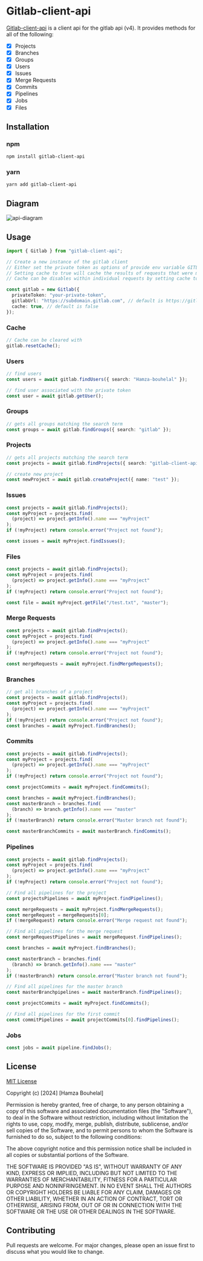 # Gitlab-client-api

[Gitlab-client-api](https://www.npmjs.com/package/gitlab-client-api) is a client api for the gitlab api (v4). It provides methods for all of the following:

- [x] Projects
- [x] Branches
- [x] Groups
- [x] Users
- [x] Issues
- [x] Merge Requests
- [x] Commits
- [x] Pipelines
- [x] Jobs
- [x] Files

## Installation

### npm

```bash
npm install gitlab-client-api
```

### yarn

```bash
yarn add gitlab-client-api
```

## Diagram

![api-diagram](./api-diagram/src_diagram.png)

## Usage

```typescript
import { Gitlab } from "gitlab-client-api";

// Create a new instance of the gitlab client
// Either set the private token as options of provide env variable GITLAB_TOKEN
// Setting cache to true will cache the results of requests that were made with that instance of the client
// Cache can be disables within individual requests by setting cache to false

const gitlab = new Gitlab({
  privateToken: "your-private-token",
  gitlabUrl: "https://subdomain.gitlab.com", // default is https://gitlab.com
  cache: true, // default is false
});
```

### Cache

```typescript
// Cache can be cleared with
gitlab.resetCache();
```

### Users

```typescript
// find users
const users = await gitlab.findUsers({ search: "Hamza-bouhelal" });

// find user associated with the private token
const user = await gitlab.getUser();
```

### Groups

```typescript
// gets all groups matching the search term
const groups = await gitlab.findGroups({ search: "gitlab" });
```

### Projects

```typescript
// gets all projects matching the search term
const projects = await gitlab.findProjects({ search: "gitlab-client-api" });

// create new project
const newProject = await gitlab.createProject({ name: "test" });
```

### Issues

```typescript
const projects = await gitlab.findProjects();
const myProject = projects.find(
  (project) => project.getInfo().name === "myProject"
);
if (!myProject) return console.error("Project not found");

const issues = await myProject.findIssues();
```

### Files

```typescript
const projects = await gitlab.findProjects();
const myProject = projects.find(
  (project) => project.getInfo().name === "myProject"
);
if (!myProject) return console.error("Project not found");

const file = await myProject.getFile("/test.txt", "master");
```

### Merge Requests

```typescript
const projects = await gitlab.findProjects();
const myProject = projects.find(
  (project) => project.getInfo().name === "myProject"
);
if (!myProject) return console.error("Project not found");

const mergeRequests = await myProject.findMergeRequests();
```

### Branches

```typescript
// get all branches of a project
const projects = await gitlab.findProjects();
const myProject = projects.find(
  (project) => project.getInfo().name === "myProject"
);
if (!myProject) return console.error("Project not found");
const branches = await myProject.findBranches();
```

### Commits

```typescript
const projects = await gitlab.findProjects();
const myProject = projects.find(
  (project) => project.getInfo().name === "myProject"
);
if (!myProject) return console.error("Project not found");

const projectCommits = await myProject.findCommits();

const branches = await myProject.findBranches();
const masterBranch = branches.find(
  (branch) => branch.getInfo().name === "master"
);
if (!masterBranch) return console.error("Master branch not found");

const masterBranchCommits = await masterBranch.findCommits();
```

### Pipelines

```typescript
const projects = await gitlab.findProjects();
const myProject = projects.find(
  (project) => project.getInfo().name === "myProject"
);
if (!myProject) return console.error("Project not found");

// Find all pipelines for the project
const projectsPipelines = await myProject.findPipelines();

const mergeRequests = await myProject.findMergeRequests();
const mergeRequest = mergeRequests[0];
if (!mergeRequest) return console.error("Merge request not found");

// Find all pipelines for the merge request
const mergeRequestPipelines = await mergeRequest.findPipelines();

const branches = await myProject.findBranches();

const masterBranch = branches.find(
  (branch) => branch.getInfo().name === "master"
);
if (!masterBranch) return console.error("Master branch not found");

// Find all pipelines for the master branch
const masterBranchpipelines = await masterBranch.findPipelines();

const projectCommits = await myProject.findCommits();

// Find all pipelines for the first commit
const commitPipelines = await projectCommits[0].findPipelines();
```

### Jobs

```typescript
const jobs = await pipeline.findJobs();
```

## License

[MIT License](https://choosealicense.com/licenses/mit/)

Copyright (c) [2024] [Hamza Bouhelal]

Permission is hereby granted, free of charge, to any person obtaining a copy of this software and associated documentation files (the "Software"), to deal in the Software without restriction, including without limitation the rights to use, copy, modify, merge, publish, distribute, sublicense, and/or sell copies of the Software, and to permit persons to whom the Software is furnished to do so, subject to the following conditions:

The above copyright notice and this permission notice shall be included in all copies or substantial portions of the Software.

THE SOFTWARE IS PROVIDED "AS IS", WITHOUT WARRANTY OF ANY KIND, EXPRESS OR IMPLIED, INCLUDING BUT NOT LIMITED TO THE WARRANTIES OF MERCHANTABILITY, FITNESS FOR A PARTICULAR PURPOSE AND NONINFRINGEMENT. IN NO EVENT SHALL THE AUTHORS OR COPYRIGHT HOLDERS BE LIABLE FOR ANY CLAIM, DAMAGES OR OTHER LIABILITY, WHETHER IN AN ACTION OF CONTRACT, TORT OR OTHERWISE, ARISING FROM, OUT OF OR IN CONNECTION WITH THE SOFTWARE OR THE USE OR OTHER DEALINGS IN THE SOFTWARE.

## Contributing

Pull requests are welcome. For major changes, please open an issue first to discuss what you would like to change.
